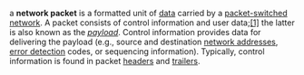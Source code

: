 a **network packet** is a formatted unit of [data](https://en.wikipedia.org/wiki/Data_(computing) "Data (computing)") carried by a [packet-switched network](https://en.wikipedia.org/wiki/Packet-switched_network "Packet-switched network"). A packet consists of control information and user data;[[1]](https://en.wikipedia.org/wiki/Network_packet#cite_note-1) the latter is also known as the _[payload](https://en.wikipedia.org/wiki/Payload_(computing) "Payload (computing)")_. Control information provides data for delivering the payload (e.g., source and destination [network addresses](https://en.wikipedia.org/wiki/Network_address "Network address"), [error detection](https://en.wikipedia.org/wiki/Error_detection "Error detection") codes, or sequencing information). Typically, control information is found in packet [headers](https://en.wikipedia.org/wiki/Header_(computing) "Header (computing)") and [trailers](https://en.wikipedia.org/wiki/Trailer_(computing) "Trailer (computing)").